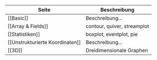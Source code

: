 | Seite | Beschreibung |
| ----------- | ----------- |
| [[Basic]] | Beschreibung... |
| [[Array & Fields]] | contour, quiver, streamplot |
| [[Statistiken]] | boxplot, eventplot, pie |
| [[Unstrukturierte Koordinaten]] | Beschreibung... |
| [[3D]] | Dreidimensionale Graphen |